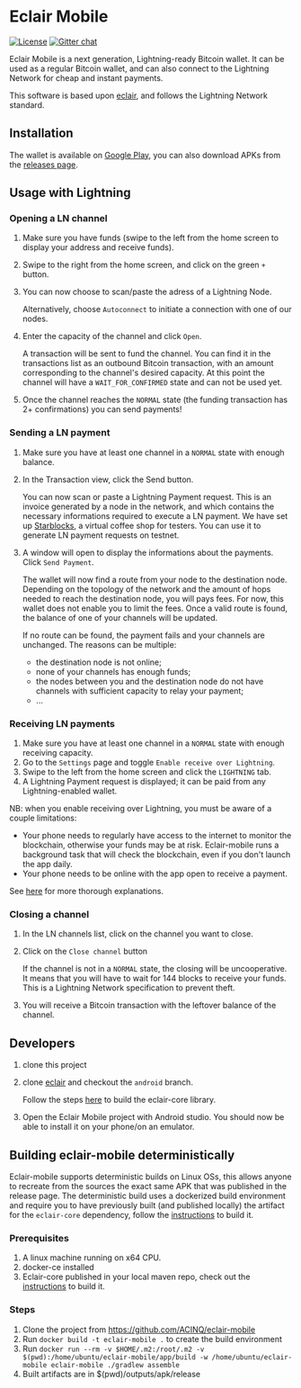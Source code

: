 # Eclair Mobile

[![License](https://img.shields.io/badge/license-Apache%202.0-blue.svg)](LICENSE)
[![Gitter chat](https://img.shields.io/badge/chat-on%20gitter-rose.svg)](https://gitter.im/ACINQ/eclair)

Eclair Mobile is a next generation, Lightning-ready Bitcoin wallet. It can be used as a regular Bitcoin wallet, and can also connect to the Lightning Network for cheap and instant payments.

This software is based upon [eclair](https://github.com/ACINQ/eclair), and follows the Lightning Network standard.

## Installation

The wallet is available on [Google Play](https://play.google.com/store/apps/details?id=fr.acinq.eclair.wallet), you can also download APKs from the [releases page](https://github.com/ACINQ/eclair-wallet/releases).

## Usage with Lightning

### Opening a LN channel

1. Make sure you have funds (swipe to the left from the home screen to display your address and receive funds).

2. Swipe to the right from the home screen, and click on the green `+` button.

3. You can now choose to scan/paste the adress of a Lightning Node.

   Alternatively, choose `Autoconnect` to initiate a connection with one of our nodes.

4. Enter the capacity of the channel and click `Open`.

   A transaction will be sent to fund the channel. You can find it in the transactions list as an outbound Bitcoin transaction, with an amount corresponding to the channel's desired capacity.
   At this point the channel will have a `WAIT_FOR_CONFIRMED` state and can not be used yet.

5. Once the channel reaches the `NORMAL` state (the funding transaction has 2+ confirmations) you can send payments!

### Sending a LN payment

1. Make sure you have at least one channel in a `NORMAL` state with enough balance.
2. In the Transaction view, click the Send button.

   You can now scan or paste a Lightning Payment request. This is an invoice generated by a node in the network, and which contains the necessary informations required to execute a LN payment.
   We have set up [Starblocks](https://starblocks.acinq.co), a virtual coffee shop for testers. You can use it to generate LN payment requests on testnet.

3. A window will open to display the informations about the payments. Click `Send Payment`.

   The wallet will now find a route from your node to the destination node. Depending on the topology of the network and the amount of hops needed to reach the destination node, you will pays fees. For now, this wallet does not enable you to limit the fees.
   Once a valid route is found, the balance of one of your channels will be updated.

   If no route can be found, the payment fails and your channels are unchanged. The reasons can be multiple:
   - the destination node is not online;
   - none of your channels has enough funds;
   - the nodes between you and the destination node do not have channels with sufficient capacity to relay your payment;
   - ...

### Receiving LN payments

1. Make sure you have at least one channel in a `NORMAL` state with enough receiving capacity.
2. Go to the `Settings` page and toggle `Enable receive over Lightning`.
3. Swipe to the left from the home screen and click the `LIGHTNING` tab.
4. A Lightning Payment request is displayed; it can be paid from any Lightning-enabled wallet.

NB: when you enable receiving over Lightning, you must be aware of a couple limitations:

- Your phone needs to regularly have access to the internet to monitor the blockchain, otherwise your funds may be at risk. Eclair-mobile runs a background task that will check the blockchain, even if you don't launch the app daily.
- Your phone needs to be online with the app open to receive a payment.

See [here](https://medium.com/@ACINQ/enabling-receive-on-eclair-mobile-2e1b87bd1e3a) for more thorough explanations.

### Closing a channel

1. In the LN channels list, click on the channel you want to close.
2. Click on the `Close channel` button

   If the channel is not in a `NORMAL` state, the closing will be uncooperative. It means that you will have to wait for 144 blocks to receive your funds. This is a Lightning Network specification to prevent theft.

3. You will receive a Bitcoin transaction with the leftover balance of the channel.

## Developers

1. clone this project
2. clone [eclair](https://github.com/ACINQ/eclair) and checkout the `android` branch.

   Follow the steps [here](https://github.com/ACINQ/eclair/blob/android/BUILD.md) to build the eclair-core library.

3. Open the Eclair Mobile project with Android studio. You should now be able to install it on your phone/on an emulator.

## Building eclair-mobile deterministically

Eclair-mobile supports deterministic builds on Linux OSs, this allows anyone to recreate from the sources the exact same APK that was published in the release page.
The deterministic build uses a dockerized build environment and require you to have previously built (and published locally) the artifact for the `eclair-core` 
dependency, follow the [instructions](#Developers) to build it.

### Prerequisites

1. A linux machine running on x64 CPU.
2. docker-ce installed
3. Eclair-core published in your local maven repo, check out the [instructions](#Developers) to build it.

### Steps

1. Clone the project from https://github.com/ACINQ/eclair-mobile
3. Run `docker build -t eclair-mobile .` to create the build environment
4. Run `docker run --rm -v $HOME/.m2:/root/.m2 -v $(pwd):/home/ubuntu/eclair-mobile/app/build -w /home/ubuntu/eclair-mobile eclair-mobile ./gradlew assemble`
5. Built artifacts are in $(pwd)/outputs/apk/release
